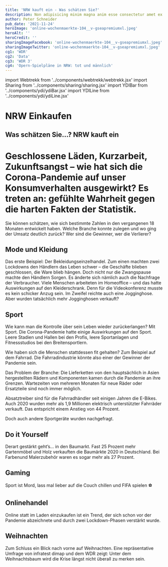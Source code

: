 ```yaml
---
title: 'NRW kauft ein - Was schätzen Sie?'
description: Non adipisicing minim magna anim esse consectetur amet ex dolore amet veniam.
author: Peter Schneider
pub_date: '2021-11-24'
heroImage: 'online-wochenmaerkte-104__v-gseapremiumxl.jpeg'
heroAlt: ''
heroCredit: ''
sharingImageFacebook: 'online-wochenmaerkte-104__v-gseapremiumxl.jpeg'
sharingImageTwitter: 'online-wochenmaerkte-104__v-gseapremiumxl.jpeg'
cg1: 'WDR'
cg2: 'Data'
cg3: 'WDR 3'
cg4: 'Opern-Spielpläne in NRW: tot und männlich'
---
```


import Webtrekk from '../components/webtrekk/webtrekk.jsx'
import Sharing from '../components/sharing/sharing.jsx'
import YDIBar from '../components/ydi/ydiBar.jsx'
import YDILine from '../components/ydi/ydiLine.jsx'

# NRW Einkaufen

## Was schätzen Sie...? NRW kauft ein

# Geschlossene Läden, Kurzarbeit, Zukunftsangst – wie hat sich die Corona-Pandemie auf unser Konsumverhalten ausgewirkt? Es treten an: gefühlte Wahrheit gegen die harten Fakten der Statistik.

Sie können schätzen, wie sich bestimmte Zahlen in den vergangenen 18 Monaten entwickelt haben. Welche Branche konnte zulegen und wo ging der Umsatz deutlich zurück? Wer sind die Gewinner, wer die Verlierer?

## Mode und Kleidung

Das erste Beispiel: Der Bekleidungseinzelhandel. Zum einen machten zwei Lockdowns den Händlern das Leben schwer – die Geschäfte blieben geschlossen, die Ware blieb hängen. Doch nicht nur die Zwangspause machte den Händlern Sorgen. Es änderte sich nämlich auch die Nachfrage der Verbraucher. Viele Menschen arbeiteten im Homeoffice – und das hatte Auswirkungen auf den Kleiderschrank. Denn für die Videokonferenz musste es kein schicker Anzug sein. Im Zweifel reichte auch eine Jogginghose. Aber wurden tatsächlich mehr Jogginghosen verkauft?

<YDIBar name="jogginghosen"/>

<YDILine name="line"/>

## Sport

Wie kann man die Kontrolle über sein Leben wieder zurückerlangen? Mit Sport. Die Corona-Pandemie hatte einige Auswirkungen auf den Sport. Leere Stadien und Hallen bei den Profis, leere Sportanlagen und Fitnessstudios bei den Breitensportlern.

<YDIBar name="fitnessstudios"/>

Wie haben sich die Menschen stattdessen fit gehalten? Zum Beispiel auf dem Fahrrad. Die Fahrradindustrie könnte also einer der Gewinner der Pandemie sein.

<YDILine name="fahrraeder"/>

Das Problem der Branche: Die Lieferketten von den hauptsächlich in Asien hergestellten Rädern und Komponenten kamen durch die Pandemie an ihre Grenzen. Wartezeiten von mehreren Monaten für neue Räder oder Ersatzteile sind noch immer möglich.

Absatztreiber sind für die Fahrradhändler seit einigen Jahren die E-Bikes. Auch 2020 wurden mehr als 1,9 Millionen elektrisch unterstützter Fahrräder verkauft. Das entspricht einem Anstieg von 44 Prozent.

Doch auch andere Sportgeräte wurden nachgefragt.
<YDIBar name="sportgeraete"/>

## Do it Yourself

Derart gestärkt geht’s… in den Baumarkt. Fast 25 Prozent mehr Gartenmöbel und Holz verkauften die Baumärkte 2020 in Deutschland. Bei Farbenund Malerzubehör waren es sogar mehr als 27 Prozent.

<YDILine name="baumaerkte"/>

## Gaming

Sport ist Mord, lass mal lieber auf die Couch chillen und FIFA spielen ⚽

<YDILine name="gaming"/>

## Onlinehandel

Online statt im Laden einzukaufen ist ein Trend, der sich schon vor der Pandemie abzeichnete und durch zwei Lockdown-Phasen verstärkt wurde.

<YDILine name="onlinehandel"/>

## Weihnachten

<YDILine name="weihnachten"/>

Zum Schluss ein Blick nach vorne auf Weihnachten. Eine repräsentative Umfrage von infratest dimap und dem WDR zeigt: Unter dem Weihnachtsbaum wird die Krise längst nicht überall zu merken sein.

<YDIBar name="umfrage"/>

<Sharing twitter facebook mail whatsapp telegram reddit xing linkedin />
